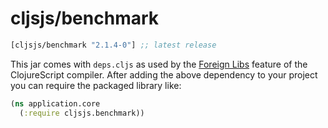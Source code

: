 # cljsjs/benchmark

[](dependency)
```clojure
[cljsjs/benchmark "2.1.4-0"] ;; latest release
```
[](/dependency)

This jar comes with `deps.cljs` as used by the [Foreign Libs][flibs] feature
of the ClojureScript compiler. After adding the above dependency to your project
you can require the packaged library like:

```clojure
(ns application.core
  (:require cljsjs.benchmark))
```

[flibs]: https://github.com/clojure/clojurescript/wiki/Packaging-Foreign-Dependencies
